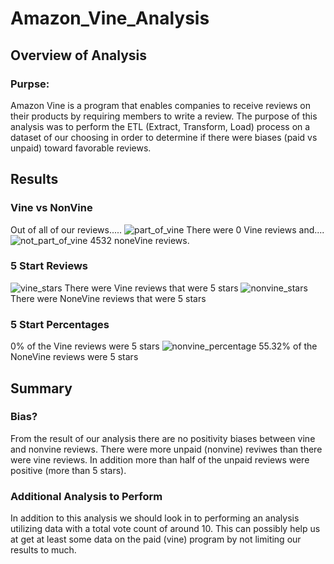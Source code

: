 # Amazon_Vine_Analysis

## Overview of Analysis 
### Purpse:
Amazon Vine is a program that enables companies to receive reviews on their products by requiring members to write a review. The purpose of this analysis was to perform the ETL (Extract, Transform, Load) process on a dataset of our choosing in order to determine if there were biases (paid vs unpaid) toward favorable reviews. 

## Results 
### Vine vs NonVine 
Out of all of our reviews.....
![part_of_vine]()
There were 0 Vine reviews and.... 
![not_part_of_vine]()
4532 noneVine reviews.

### 5 Start Reviews
![vine_stars]()
There were Vine reviews that were 5 stars
![nonvine_stars]()
There were NoneVine reviews that were 5 stars 

### 5 Start Percentages 

0% of the Vine reviews were 5 stars 
![nonvine_percentage]()
55.32% of the NoneVine reviews were 5 stars

## Summary 
### Bias?
From the result of our analysis there are no positivity biases between vine and nonvine reviews. There were more unpaid (nonvine) reviwes than there were vine reviews. In addition more than half of the unpaid reviews were positive (more than 5 stars).
### Additional Analysis to Perform 
In addition to this analysis we should look in to performing an analysis utilizing data with a total vote count of around 10. This can possibly help us at get at least some data on the paid (vine) program by not limiting our results to much.
